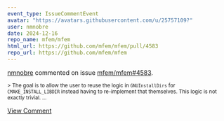 ```yaml
---
event_type: IssueCommentEvent
avatar: "https://avatars.githubusercontent.com/u/25757109?"
user: nmnobre
date: 2024-12-16
repo_name: mfem/mfem
html_url: https://github.com/mfem/mfem/pull/4583
repo_url: https://github.com/mfem/mfem
---
```


<a href='https://github.com/nmnobre' target='_blank'>nmnobre</a> commented on issue <a href='https://github.com/mfem/mfem/pull/4583' target='_blank'>mfem/mfem#4583</a>.

<small>> The goal is to allow the user to reuse the logic in `GNUInstallDirs` for `CMAKE_INSTALL_LIBDIR` instead having to re-implement that themselves. This logic is not exactly trivial....</small>

<a href='https://github.com/mfem/mfem/pull/4583' target='_blank'>View Comment</a>